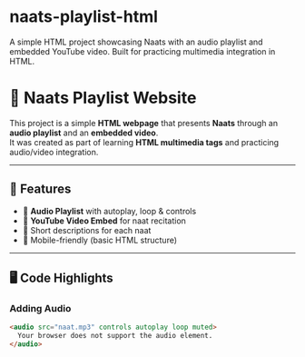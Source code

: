 # naats-playlist-html
A simple HTML project showcasing Naats with an audio playlist and embedded YouTube video. Built for practicing multimedia integration in HTML.
# 🌙 Naats Playlist Website  

This project is a simple **HTML webpage** that presents **Naats** through an **audio playlist** and an **embedded video**.  
It was created as part of learning **HTML multimedia tags** and practicing audio/video integration.  

---

## 🎯 Features  
- 🎵 **Audio Playlist** with autoplay, loop & controls  
- 🎥 **YouTube Video Embed** for naat recitation  
- 📝 Short descriptions for each naat  
- 📱 Mobile-friendly (basic HTML structure)  

---

## 🖥️ Code Highlights  

### Adding Audio
```html
<audio src="naat.mp3" controls autoplay loop muted>
  Your browser does not support the audio element.
</audio>
